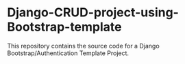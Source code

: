 # Django-CRUD-project-using-Bootstrap-template
This repository contains the source code for a Django Bootstrap/Authentication Template Project.
